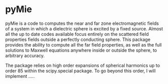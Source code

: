 # pyMie

pyMie is a code to computes the near and far zone electromagnetic fields of a system in which a dielectric sphere is excited by a fixed source. Almost all the up to date codes available focus entirely on the scattered field properties fields outside a perfectly conducting sphere. This package provides the ability to compute all the far field properties, as well as the full solutions to Maxwell equations anywhere inside or outside the sphere, to arbitrary accuracy. 

The package relies on high order expansions of spherical harmonics up to order 85 within the scipy.special package. To go beyond this order, I will implement .....
